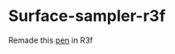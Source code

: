 # Surface-sampler-r3f
Remade this [pen](https://codepen.io/Mamboleoo/pen/LYyaxbb?editors=0010) in R3f
